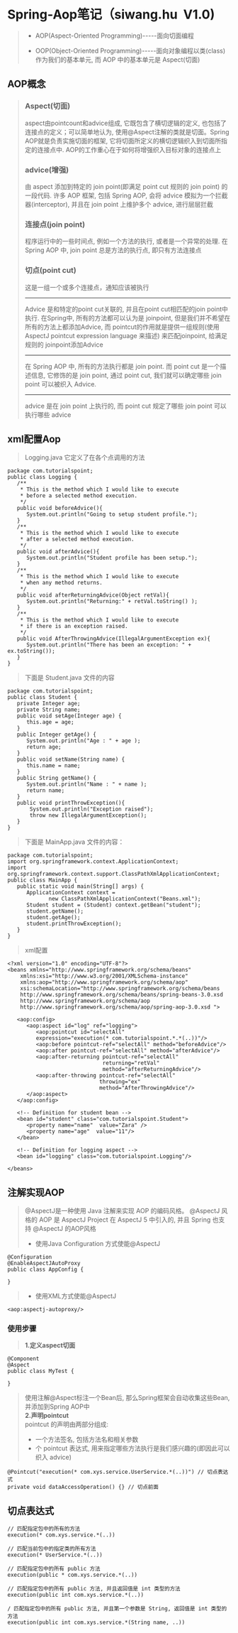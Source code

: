 # Spring-Aop笔记（siwang.hu&nbsp;&nbsp;V1.0)  
> + AOP(Aspect-Oriented Programming)-----面向切面编程  
>  
> + OOP(Object-Oriented Programming)-----面向对象编程以类(class)作为我们的基本单元, 而 AOP 中的基本单元是 Aspect(切面)  
## AOP概念  
> ### **Aspect(切面)**  
> aspect由pointcount和advice组成, 它既包含了横切逻辑的定义, 也包括了连接点的定义；可以简单地认为, 使用@Aspect注解的类就是切面。Spring AOP就是负责实施切面的框架, 它将切面所定义的横切逻辑织入到切面所指定的连接点中. AOP的工作重心在于如何将增强织入目标对象的连接点上  
>  
> ### **advice(增强)**  
> 由 aspect 添加到特定的 join point(即满足 point cut 规则的 join point) 的一段代码. 许多 AOP 框架, 包括 Spring AOP, 会将 advice 模拟为一个拦截器(interceptor), 并且在 join point 上维护多个 advice, 进行层层拦截  
>  
> ###  **连接点(join point)**  
> 程序运行中的一些时间点, 例如一个方法的执行, 或者是一个异常的处理. 在 Spring AOP 中, join point 总是方法的执行点, 即只有方法连接点  
>  
> ### **切点(point cut)**  
> 这是一组一个或多个连接点，通知应该被执行  
>  
> *** 
> Advice 是和特定的point cut关联的, 并且在point cut相匹配的join point中执行. 在Spring中, 所有的方法都可以认为是 joinpoint, 但是我们并不希望在所有的方法上都添加Advice, 而 pointcut的作用就是提供一组规则(使用 AspectJ pointcut expression language 来描述) 来匹配joinpoint, 给满足规则的 joinpoint添加Advice  
> ***  
> 在 Spring AOP 中, 所有的方法执行都是 join point. 而 point cut 是一个描述信息, 它修饰的是 join point, 通过 point cut, 我们就可以确定哪些 join point 可以被织入 Advice.   
> ***  
> advice 是在 join point 上执行的, 而 point cut 规定了哪些 join point 可以执行哪些 advice
## xml配置Aop  
> Logging.java 它定义了在各个点调用的方法  
```
package com.tutorialspoint;
public class Logging {
   /** 
    * This is the method which I would like to execute
    * before a selected method execution.
    */
   public void beforeAdvice(){
      System.out.println("Going to setup student profile.");
   }
   /** 
    * This is the method which I would like to execute
    * after a selected method execution.
    */
   public void afterAdvice(){
      System.out.println("Student profile has been setup.");
   }
   /** 
    * This is the method which I would like to execute
    * when any method returns.
    */
   public void afterReturningAdvice(Object retVal){
      System.out.println("Returning:" + retVal.toString() );
   }
   /**
    * This is the method which I would like to execute
    * if there is an exception raised.
    */
   public void AfterThrowingAdvice(IllegalArgumentException ex){
      System.out.println("There has been an exception: " + ex.toString());   
   }  
}
```
> 下面是 Student.java 文件的内容
```
package com.tutorialspoint;
public class Student {
   private Integer age;
   private String name;
   public void setAge(Integer age) {
      this.age = age;
   }
   public Integer getAge() {
      System.out.println("Age : " + age );
      return age;
   }
   public void setName(String name) {
      this.name = name;
   }
   public String getName() {
      System.out.println("Name : " + name );
      return name;
   }  
   public void printThrowException(){
       System.out.println("Exception raised");
       throw new IllegalArgumentException();
   }
}
```
> 下面是 MainApp.java 文件的内容：
```
package com.tutorialspoint;
import org.springframework.context.ApplicationContext;
import org.springframework.context.support.ClassPathXmlApplicationContext;
public class MainApp {
   public static void main(String[] args) {
      ApplicationContext context = 
             new ClassPathXmlApplicationContext("Beans.xml");
      Student student = (Student) context.getBean("student");
      student.getName();
      student.getAge();      
      student.printThrowException();
   }
}
```
> xml配置
```
<?xml version="1.0" encoding="UTF-8"?>
<beans xmlns="http://www.springframework.org/schema/beans"
    xmlns:xsi="http://www.w3.org/2001/XMLSchema-instance" 
    xmlns:aop="http://www.springframework.org/schema/aop"
    xsi:schemaLocation="http://www.springframework.org/schema/beans
    http://www.springframework.org/schema/beans/spring-beans-3.0.xsd 
    http://www.springframework.org/schema/aop 
    http://www.springframework.org/schema/aop/spring-aop-3.0.xsd ">

   <aop:config>
      <aop:aspect id="log" ref="logging">
         <aop:pointcut id="selectAll" 
         expression="execution(* com.tutorialspoint.*.*(..))"/>
         <aop:before pointcut-ref="selectAll" method="beforeAdvice"/>
         <aop:after pointcut-ref="selectAll" method="afterAdvice"/>
         <aop:after-returning pointcut-ref="selectAll" 
                              returning="retVal"
                              method="afterReturningAdvice"/>
         <aop:after-throwing pointcut-ref="selectAll" 
                             throwing="ex"
                             method="AfterThrowingAdvice"/>
      </aop:aspect>
   </aop:config>

   <!-- Definition for student bean -->
   <bean id="student" class="com.tutorialspoint.Student">
      <property name="name"  value="Zara" />
      <property name="age"  value="11"/>      
   </bean>

   <!-- Definition for logging aspect -->
   <bean id="logging" class="com.tutorialspoint.Logging"/> 

</beans>
```
## 注解实现AOP  
> @AspectJ是一种使用 Java 注解来实现 AOP 的编码风格。 @AspectJ 风格的 AOP 是 AspectJ Project 在 AspectJ 5 中引入的, 并且 Spring 也支持 @AspectJ 的AOP风格  
> + 使用Java Configuration 方式使能@AspectJ  
```
@Configuration
@EnableAspectJAutoProxy
public class AppConfig {

}
```
> + 使用XML方式使能@AspectJ
```
<aop:aspectj-autoproxy/>
```
### 使用步骤  
> **1.定义aspect切面**  
```
@Component
@Aspect
public class MyTest {

}
```
> 使用注解@Aspect标注一个Bean后, 那么Spring框架会自动收集这些Bean, 并添加到Spring AOP中  
> **2.声明pointcut**  
> pointcut 的声明由两部分组成:  
> + 一个方法签名, 包括方法名和相关参数  
> + 个 pointcut 表达式, 用来指定哪些方法执行是我们感兴趣的(即因此可以织入 advice)  
```
@Pointcut("execution(* com.xys.service.UserService.*(..))") // 切点表达式
private void dataAccessOperation() {} // 切点前面
```
## 切点表达式  
```
// 匹配指定包中的所有的方法
execution(* com.xys.service.*(..))

// 匹配当前包中的指定类的所有方法
execution(* UserService.*(..))

// 匹配指定包中的所有 public 方法
execution(public * com.xys.service.*(..))

// 匹配指定包中的所有 public 方法, 并且返回值是 int 类型的方法
execution(public int com.xys.service.*(..))

/ 匹配指定包中的所有 public 方法, 并且第一个参数是 String, 返回值是 int 类型的方法
execution(public int com.xys.service.*(String name, ..))
```
> 